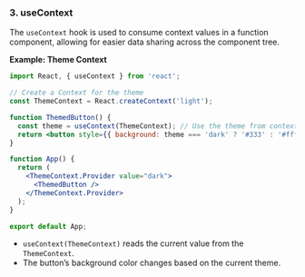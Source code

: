 ### 3. **useContext**
The `useContext` hook is used to consume context values in a function component, allowing for easier data sharing across the component tree.

**Example: Theme Context**

```jsx
import React, { useContext } from 'react';

// Create a Context for the theme
const ThemeContext = React.createContext('light');

function ThemedButton() {
  const theme = useContext(ThemeContext); // Use the theme from context
  return <button style={{ background: theme === 'dark' ? '#333' : '#fff' }}>I am styled by theme!</button>;
}

function App() {
  return (
    <ThemeContext.Provider value="dark">
      <ThemedButton />
    </ThemeContext.Provider>
  );
}

export default App;
```

- `useContext(ThemeContext)` reads the current value from the `ThemeContext`.
- The button’s background color changes based on the current theme.